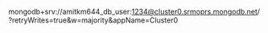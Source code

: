 mongodb+srv://amitkm644_db_user:1234@cluster0.srmoprs.mongodb.net/?retryWrites=true&w=majority&appName=Cluster0